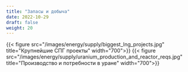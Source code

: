 ```yaml
---
title: "Запасы и добыча"
date: 2022-10-29
draft: false
weight: 20
---
```


{{< figure src="/images/energy/supply/biggest_lng_projects.jpg" title="Крупнейшие СПГ проекты" width="700">}}
{{< figure src="/images/energy/supply/uranium_production_and_reactor_reqs.jpg" title="Производство и потребности в уране" width="700">}}